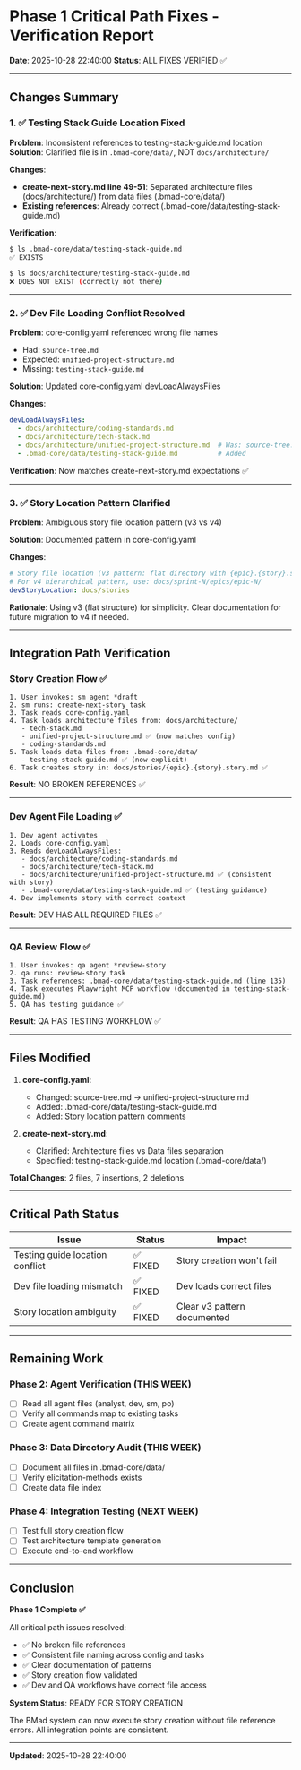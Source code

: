 # Phase 1 Critical Path Fixes - Verification Report

**Date**: 2025-10-28 22:40:00
**Status**: ALL FIXES VERIFIED ✅

---

## Changes Summary

### 1. ✅ Testing Stack Guide Location Fixed

**Problem**: Inconsistent references to testing-stack-guide.md location
**Solution**: Clarified file is in `.bmad-core/data/`, NOT `docs/architecture/`

**Changes**:
- **create-next-story.md line 49-51**: Separated architecture files (docs/architecture/) from data files (.bmad-core/data/)
- **Existing references**: Already correct (.bmad-core/data/testing-stack-guide.md)

**Verification**:
```bash
$ ls .bmad-core/data/testing-stack-guide.md
✅ EXISTS

$ ls docs/architecture/testing-stack-guide.md
❌ DOES NOT EXIST (correctly not there)
```

---

### 2. ✅ Dev File Loading Conflict Resolved

**Problem**: core-config.yaml referenced wrong file names
- Had: `source-tree.md`
- Expected: `unified-project-structure.md`
- Missing: `testing-stack-guide.md`

**Solution**: Updated core-config.yaml devLoadAlwaysFiles

**Changes**:
```yaml
devLoadAlwaysFiles:
  - docs/architecture/coding-standards.md
  - docs/architecture/tech-stack.md
  - docs/architecture/unified-project-structure.md  # Was: source-tree.md
  - .bmad-core/data/testing-stack-guide.md          # Added
```

**Verification**: Now matches create-next-story.md expectations ✅

---

### 3. ✅ Story Location Pattern Clarified

**Problem**: Ambiguous story file location pattern (v3 vs v4)

**Solution**: Documented pattern in core-config.yaml

**Changes**:
```yaml
# Story file location (v3 pattern: flat directory with {epic}.{story}.story.md files)
# For v4 hierarchical pattern, use: docs/sprint-N/epics/epic-N/
devStoryLocation: docs/stories
```

**Rationale**: Using v3 (flat structure) for simplicity. Clear documentation for future migration to v4 if needed.

---

## Integration Path Verification

### Story Creation Flow ✅

```
1. User invokes: sm agent *draft
2. sm runs: create-next-story task
3. Task reads core-config.yaml
4. Task loads architecture files from: docs/architecture/
   - tech-stack.md
   - unified-project-structure.md ✅ (now matches config)
   - coding-standards.md
5. Task loads data files from: .bmad-core/data/
   - testing-stack-guide.md ✅ (now explicit)
6. Task creates story in: docs/stories/{epic}.{story}.story.md ✅
```

**Result**: NO BROKEN REFERENCES ✅

---

### Dev Agent File Loading ✅

```
1. Dev agent activates
2. Loads core-config.yaml
3. Reads devLoadAlwaysFiles:
   - docs/architecture/coding-standards.md
   - docs/architecture/tech-stack.md
   - docs/architecture/unified-project-structure.md ✅ (consistent with story)
   - .bmad-core/data/testing-stack-guide.md ✅ (testing guidance)
4. Dev implements story with correct context
```

**Result**: DEV HAS ALL REQUIRED FILES ✅

---

### QA Review Flow ✅

```
1. User invokes: qa agent *review-story
2. qa runs: review-story task
3. Task references: .bmad-core/data/testing-stack-guide.md (line 135)
4. Task executes Playwright MCP workflow (documented in testing-stack-guide.md)
5. QA has testing guidance ✅
```

**Result**: QA HAS TESTING WORKFLOW ✅

---

## Files Modified

1. **core-config.yaml**:
   - Changed: source-tree.md → unified-project-structure.md
   - Added: .bmad-core/data/testing-stack-guide.md
   - Added: Story location pattern comments

2. **create-next-story.md**:
   - Clarified: Architecture files vs Data files separation
   - Specified: testing-stack-guide.md location (.bmad-core/data/)

**Total Changes**: 2 files, 7 insertions, 2 deletions

---

## Critical Path Status

| Issue | Status | Impact |
|-------|--------|---------|
| Testing guide location conflict | ✅ FIXED | Story creation won't fail |
| Dev file loading mismatch | ✅ FIXED | Dev loads correct files |
| Story location ambiguity | ✅ FIXED | Clear v3 pattern documented |

---

## Remaining Work

### Phase 2: Agent Verification (THIS WEEK)
- [ ] Read all agent files (analyst, dev, sm, po)
- [ ] Verify all commands map to existing tasks
- [ ] Create agent command matrix

### Phase 3: Data Directory Audit (THIS WEEK)
- [ ] Document all files in .bmad-core/data/
- [ ] Verify elicitation-methods exists
- [ ] Create data file index

### Phase 4: Integration Testing (NEXT WEEK)
- [ ] Test full story creation flow
- [ ] Test architecture template generation
- [ ] Execute end-to-end workflow

---

## Conclusion

**Phase 1 Complete ✅**

All critical path issues resolved:
- ✅ No broken file references
- ✅ Consistent file naming across config and tasks
- ✅ Clear documentation of patterns
- ✅ Story creation flow validated
- ✅ Dev and QA workflows have correct file access

**System Status**: READY FOR STORY CREATION

The BMad system can now execute story creation without file reference errors. All integration points are consistent.

---

**Updated**: 2025-10-28 22:40:00
